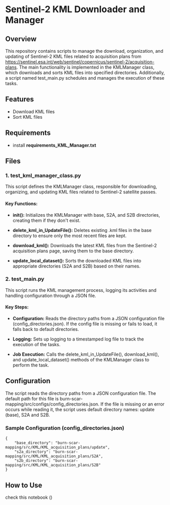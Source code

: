 # Sentinel-2 KML Downloader and Manager

## Overview
This repository contains scripts to manage the download, organization, and updating of Sentinel-2 KML files related to acquisition plans from https://sentinel.esa.int/web/sentinel/copernicus/sentinel-2/acquisition-plans. The main functionality is implemented in the KMLManager class, which downloads and sorts KML files into specified directories. Additionally, a script named test_main.py schedules and manages the execution of these tasks.

## Features
- Download KML files
- Sort KML files

## Requirements 
- install **requirements_KML_Manager.txt**

## Files
### **1.** test_kml_manager_class.py
This script defines the KMLManager class, responsible for downloading, organizing, and updating KML files related to Sentinel-2 satellite passes.

#### Key Functions:
- **__init__():** Initializes the KMLManager with base, S2A, and S2B directories, creating them if they don't exist.

- **delete_kml_in_UpdateFile():** Deletes existing .kml files in the base directory to ensure only the most recent files are kept.

- **download_kml():** Downloads the latest KML files from the Sentinel-2 acquisition plans page, saving them to the base directory.

- **update_local_dataset():** Sorts the downloaded KML files into appropriate directories (S2A and S2B) based on their names.

### **2.** test_main.py
This script runs the KML management process, logging its activities and handling configuration through a JSON file.

#### Key Steps:
- **Configuration:** Reads the directory paths from a JSON configuration file (config_directories.json). If the config file is missing or fails to load, it falls back to default directories.

- **Logging:** Sets up logging to a timestamped log file to track the execution of the tasks.

- **Job Execution:** Calls the delete_kml_in_UpdateFile(), download_kml(), and update_local_dataset() methods of the KMLManager class to perform the task.

## Configuration
The script reads the directory paths from a JSON configuration file. The default path for this file is burn-scar-mapping/src/configs/config_directories.json. If the file is missing or an error occurs while reading it, the script uses default directory names: update (base), S2A and S2B.

### Sample Configuration (config_directories.json)
```
{
    "base_directory": "burn-scar-mapping/src/KML/KML_acquisition_plans/update",
    "s2a_directory": "burn-scar-mapping/src/KML/KML_acquisition_plans/S2A",
    "s2b_directory": "burn-scar-mapping/src/KML/KML_acquisition_plans/S2B"
}
```

## How to Use
check this notebook ()


